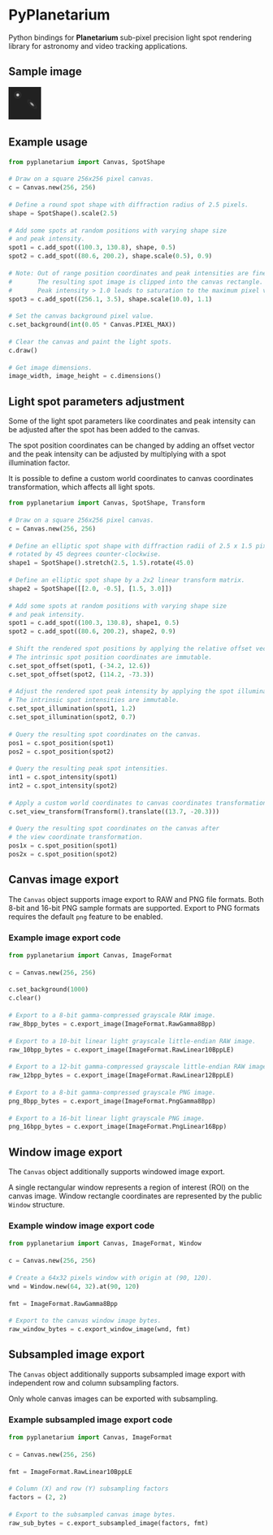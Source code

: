 PyPlanetarium
=============

Python bindings for **Planetarium** sub-pixel precision light spot rendering
library for astronomy and video tracking applications.

Sample image
------------

![Sample](https://raw.githubusercontent.com/ravenexp/planetarium/main/tests/test_8bpp.png)

Example usage
-------------

```python
from pyplanetarium import Canvas, SpotShape

# Draw on a square 256x256 pixel canvas.
c = Canvas.new(256, 256)

# Define a round spot shape with diffraction radius of 2.5 pixels.
shape = SpotShape().scale(2.5)

# Add some spots at random positions with varying shape size
# and peak intensity.
spot1 = c.add_spot((100.3, 130.8), shape, 0.5)
spot2 = c.add_spot((80.6, 200.2), shape.scale(0.5), 0.9)

# Note: Out of range position coordinates and peak intensities are fine.
#       The resulting spot image is clipped into the canvas rectangle.
#       Peak intensity > 1.0 leads to saturation to the maximum pixel value.
spot3 = c.add_spot((256.1, 3.5), shape.scale(10.0), 1.1)

# Set the canvas background pixel value.
c.set_background(int(0.05 * Canvas.PIXEL_MAX))

# Clear the canvas and paint the light spots.
c.draw()

# Get image dimensions.
image_width, image_height = c.dimensions()
```

Light spot parameters adjustment
--------------------------------

Some of the light spot parameters like coordinates and peak intensity
can be adjusted after the spot has been added to the canvas.

The spot position coordinates can be changed by adding an offset vector
and the peak intensity can be adjusted by multiplying with a spot
illumination factor.

It is possible to define a custom world coordinates to canvas coordinates
transformation, which affects all light spots.

```python
from pyplanetarium import Canvas, SpotShape, Transform

# Draw on a square 256x256 pixel canvas.
c = Canvas.new(256, 256)

# Define an elliptic spot shape with diffraction radii of 2.5 x 1.5 pixels
# rotated by 45 degrees counter-clockwise.
shape1 = SpotShape().stretch(2.5, 1.5).rotate(45.0)

# Define an elliptic spot shape by a 2x2 linear transform matrix.
shape2 = SpotShape([[2.0, -0.5], [1.5, 3.0]])

# Add some spots at random positions with varying shape size
# and peak intensity.
spot1 = c.add_spot((100.3, 130.8), shape1, 0.5)
spot2 = c.add_spot((80.6, 200.2), shape2, 0.9)

# Shift the rendered spot positions by applying the relative offset vectors.
# The intrinsic spot position coordinates are immutable.
c.set_spot_offset(spot1, (-34.2, 12.6))
c.set_spot_offset(spot2, (114.2, -73.3))

# Adjust the rendered spot peak intensity by applying the spot illumination factors.
# The intrinsic spot intensities are immutable.
c.set_spot_illumination(spot1, 1.2)
c.set_spot_illumination(spot2, 0.7)

# Query the resulting spot coordinates on the canvas.
pos1 = c.spot_position(spot1)
pos2 = c.spot_position(spot2)

# Query the resulting peak spot intensities.
int1 = c.spot_intensity(spot1)
int2 = c.spot_intensity(spot2)

# Apply a custom world coordinates to canvas coordinates transformation.
c.set_view_transform(Transform().translate((13.7, -20.3)))

# Query the resulting spot coordinates on the canvas after
# the view coordinate transformation.
pos1x = c.spot_position(spot1)
pos2x = c.spot_position(spot2)
```

Canvas image export
-------------------

The `Canvas` object supports image export to RAW and PNG file formats.
Both 8-bit and 16-bit PNG sample formats are supported.
Export to PNG formats requires the default `png` feature to be enabled.

### Example image export code

```python
from pyplanetarium import Canvas, ImageFormat

c = Canvas.new(256, 256)

c.set_background(1000)
c.clear()

# Export to a 8-bit gamma-compressed grayscale RAW image.
raw_8bpp_bytes = c.export_image(ImageFormat.RawGamma8Bpp)

# Export to a 10-bit linear light grayscale little-endian RAW image.
raw_10bpp_bytes = c.export_image(ImageFormat.RawLinear10BppLE)

# Export to a 12-bit gamma-compressed grayscale little-endian RAW image.
raw_12bpp_bytes = c.export_image(ImageFormat.RawLinear12BppLE)

# Export to a 8-bit gamma-compressed grayscale PNG image.
png_8bpp_bytes = c.export_image(ImageFormat.PngGamma8Bpp)

# Export to a 16-bit linear light grayscale PNG image.
png_16bpp_bytes = c.export_image(ImageFormat.PngLinear16Bpp)
```

Window image export
-------------------

The `Canvas` object additionally supports windowed image export.

A single rectangular window represents a region of interest (ROI)
on the canvas image. Window rectangle coordinates are represented
by the public `Window` structure.

### Example window image export code

```python
from pyplanetarium import Canvas, ImageFormat, Window

c = Canvas.new(256, 256)

# Create a 64x32 pixels window with origin at (90, 120).
wnd = Window.new(64, 32).at(90, 120)

fmt = ImageFormat.RawGamma8Bpp

# Export to the canvas window image bytes.
raw_window_bytes = c.export_window_image(wnd, fmt)
```

Subsampled image export
-----------------------

The `Canvas` object additionally supports subsampled image export
with independent row and column subsampling factors.

Only whole canvas images can be exported with subsampling.

### Example subsampled image export code

```python
from pyplanetarium import Canvas, ImageFormat

c = Canvas.new(256, 256)

fmt = ImageFormat.RawLinear10BppLE

# Column (X) and row (Y) subsampling factors
factors = (2, 2)

# Export to the subsampled canvas image bytes.
raw_sub_bytes = c.export_subsampled_image(factors, fmt)
```
